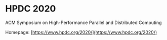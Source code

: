 # HPDC 2020

ACM Symposium on High-Performance Parallel and Distributed Computing

Homepage: [https://www.hpdc.org/2020/](https://www.hpdc.org/2020/)
